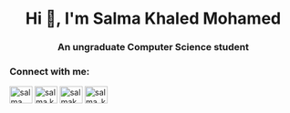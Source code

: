 <h1 align="center">Hi 👋, I'm Salma Khaled Mohamed</h1>
<h3 align="center">An ungraduate Computer Science student</h3>

<h3 align="left">Connect with me:</h3>
<p align="left">
<a href="https://www.linkedin.com/in/salma-khaled-ba98131a9/" target="blank"><img align="center" src="https://raw.githubusercontent.com/rahuldkjain/github-profile-readme-generator/master/src/images/icons/Social/linked-in-alt.svg" alt="salma khaled" height="30" width="40" /></a>
<a href="https://codeforces.com/profile/salma.khaled" target="blank"><img align="center" src="https://raw.githubusercontent.com/rahuldkjain/github-profile-readme-generator/master/src/images/icons/Social/codeforces.svg" alt="salma.khaled" height="30" width="40" /></a>
<a href="https://www.leetcode.com/salmakhaled74" target="blank"><img align="center" src="https://raw.githubusercontent.com/rahuldkjain/github-profile-readme-generator/master/src/images/icons/Social/leet-code.svg" alt="salmakhaled74" height="30" width="40" /></a> <a href="https://www.hackerrank.com/salma_khaled963" target="blank"><img align="center" src="https://raw.githubusercontent.com/rahuldkjain/github-profile-readme-generator/master/src/images/icons/Social/hackerrank.svg" alt="salma_khaled963" height="30" width="40" /></a>
</p>


